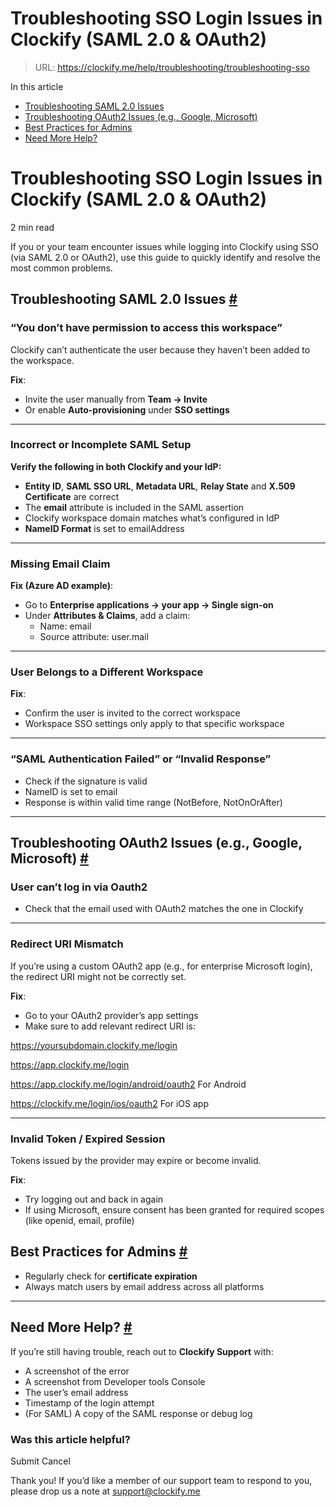 # Troubleshooting SSO Login Issues in Clockify (SAML 2.0 & OAuth2)

> URL: https://clockify.me/help/troubleshooting/troubleshooting-sso

In this article

* [Troubleshooting SAML 2.0 Issues](#troubleshooting-saml-2-0-issues)
* [Troubleshooting OAuth2 Issues (e.g., Google, Microsoft)](#troubleshooting-oauth2-issues-e-g--google-microsoft)
* [Best Practices for Admins](#best-practices-for-admins)
* [Need More Help?](#need-more-help)

# Troubleshooting SSO Login Issues in Clockify (SAML 2.0 & OAuth2)

2 min read

If you or your team encounter issues while logging into Clockify using SSO (via SAML 2.0 or OAuth2), use this guide to quickly identify and resolve the most common problems.

## Troubleshooting SAML 2.0 Issues [#](#troubleshooting-saml-2-0-issues)

### **“You don’t have permission to access this workspace”**

Clockify can’t authenticate the user because they haven’t been added to the workspace.

**Fix**:

* Invite the user manually from **Team → Invite**
* Or enable **Auto-provisioning** under **SSO settings**

---

### **Incorrect or Incomplete SAML Setup**

**Verify the following in both Clockify and your IdP:**

* **Entity ID**, **SAML SSO URL**, **Metadata URL**, **Relay State** and **X.509 Certificate** are correct
* The **email** attribute is included in the SAML assertion
* Clockify workspace domain matches what’s configured in IdP
* **NameID Format** is set to emailAddress

---

### **Missing Email Claim**

**Fix (Azure AD example)**:

* Go to **Enterprise applications → your app → Single sign-on**
* Under **Attributes & Claims**, add a claim:
  + Name: email
  + Source attribute: user.mail

---

### **User Belongs to a Different Workspace**

**Fix**:

* Confirm the user is invited to the correct workspace
* Workspace SSO settings only apply to that specific workspace

---

### **“SAML Authentication Failed” or “Invalid Response”**

* Check if the signature is valid
* NameID is set to email
* Response is within valid time range (NotBefore, NotOnOrAfter)

---

## Troubleshooting OAuth2 Issues (e.g., Google, Microsoft) [#](#troubleshooting-oauth2-issues-e-g-google-microsoft)

### **User can’t log in via Oauth2**

* Check that the email used with OAuth2 matches the one in Clockify

---

### **Redirect URI Mismatch**

If you’re using a custom OAuth2 app (e.g., for enterprise Microsoft login), the redirect URI might not be correctly set.

**Fix**:

* Go to your OAuth2 provider’s app settings
* Make sure to add relevant redirect URI is:

https://yoursubdomain.clockify.me/login



https://app.clockify.me/login

<https://app.clockify.me/login/android/oauth2> For Android

<https://clockify.me/login/ios/oauth2> For iOS app

---

### **Invalid Token / Expired Session**

Tokens issued by the provider may expire or become invalid.

**Fix**:

* Try logging out and back in again
* If using Microsoft, ensure consent has been granted for required scopes (like openid, email, profile)

## Best Practices for Admins [#](#best-practices-for-admins)

* Regularly check for **certificate expiration**
* Always match users by email address across all platforms

---

## Need More Help? [#](#need-more-help)

If you’re still having trouble, reach out to **Clockify Support** with:

* A screenshot of the error
* A screenshot from Developer tools Console
* The user’s email address
* Timestamp of the login attempt
* (For SAML) A copy of the SAML response or debug log

### Was this article helpful?

Submit
Cancel

Thank you! If you’d like a member of our support team to respond to you, please drop us a note at support@clockify.me